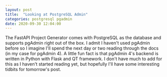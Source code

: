 ```yaml
---
layout: post
title:  "Looking at PostgreSQL Admin"
categories: postgresql pgadmin
date: 2020-09-30 12:04:00
---
```


The FastAPI Project Generator comes with PostgreSQL as the database and supports pgAdmin right out of the box. I admit I haven't used pgAdmin before so I imagine I'll spend the next day or two reading through the docs (in my case for pgAdmin 4). A little fun fact is that pgAdmin 4's backend is written in Python with Flask and QT framework. I don't have much to add for this as I haven't started reading yet, but hopefully I'll have some interesting tidbits for tomorrow's post.